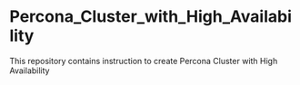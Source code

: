 # Percona_Cluster_with_High_Availability
This repository contains  instruction to create Percona Cluster with High Availability 
